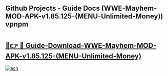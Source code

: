 ## Github Projects - Guide Docs (WWE-Mayhem-MOD-APK-v1.85.125-(MENU-Unlimited-Money)) vpnpm

# <h2><a href="https://apkcomod.com?title=WWE-Mayhem-MOD-APK-v1.85.125-(MENU-Unlimited-Money)">🔗👉 🔴 Guide-Download-WWE-Mayhem-MOD-APK-v1.85.125-(MENU-Unlimited-Money) </a></h2>

[![acn](https://github.com/user-attachments/assets/0f9c940e-d8b0-45ae-aac7-cd30a18b3e1c)](https://apkcomod.com?title=WWE-Mayhem-MOD-APK-v1.85.125-(MENU-Unlimited-Money))
